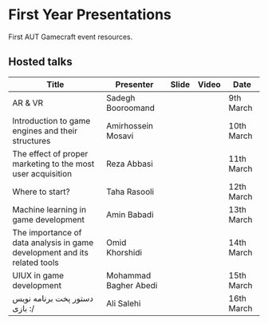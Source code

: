 # First Year Presentations
First AUT Gamecraft event resources.

## Hosted talks
|Title|Presenter|Slide|Video|Date|
|--|--|--|--|--|
|AR & VR|Sadegh Booroomand|||9th March|
|Introduction to game engines and their structures|Amirhossein Mosavi|||10th March|
|The effect of proper marketing to the most user acquisition|Reza Abbasi|||11th March|
|Where to start?|Taha Rasooli|||12th March|
|Machine learning in game development|Amin Babadi|||13th March|
|The importance of data analysis in game development and its related tools|Omid Khorshidi|||14th March|
|UIUX in game development|Mohammad Bagher Abedi|||15th March|
|دستور پخت برنامه نویس بازی :/|Ali Salehi|||16th March|
